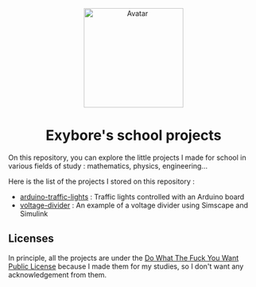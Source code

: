 <div align="center">
  <img src="https://exybore.becauseofprog.fr/img/avatar.jpg" width="200px" alt="Avatar"/>
  <h1>Exybore's school projects</h1>
</div>

On this repository, you can explore the little projects I made for school in various fields of study : mathematics, physics, engineering...

Here is the list of the projects I stored on this repository :

- [arduino-traffic-lights](./arduino-traffic-lights) : Traffic lights controlled with an Arduino board
- [voltage-divider](./voltage-divider) : An example of a voltage divider using Simscape and Simulink

## Licenses

In principle, all the projects are under the [Do What The Fuck You Want Public License](http://www.wtfpl.net/) because I made them for my studies, so I don't want any acknowledgement from them.

